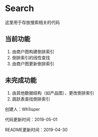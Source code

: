 # Search #

这里用于存放搜索相关的代码

## 当前功能 ##

1. 由商户图构建倒排索引
2. 倒排索引的线性查找
3. 由商户图更新倒排索引

## 未完成功能 ##

1. 由其他数据结构（如产品图），更改倒排索引
2. 跳跃表查找倒排索引


创建人：Wh1isper

代码更新时间：2019-05-01

README更新时间：2019-04-30